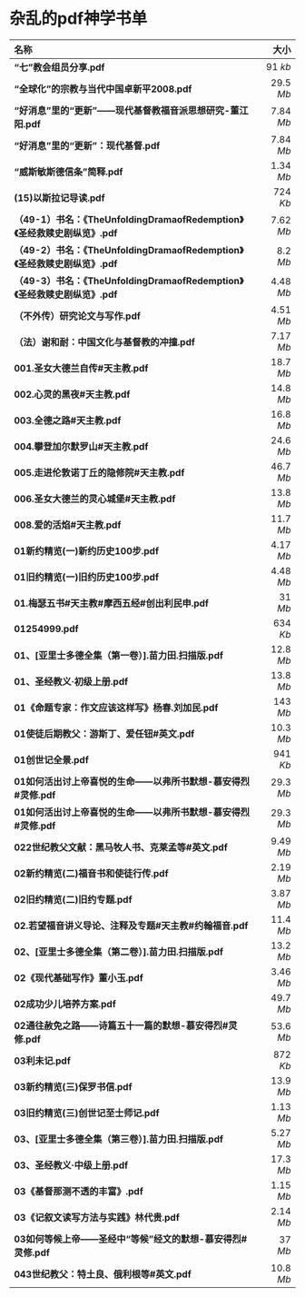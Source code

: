 # 杂乱的pdf神学书单

名称|大小
:-|-:
**“七”教会组员分享.pdf**	|	91	*kb*
**“全球化”的宗教与当代中国卓新平2008.pdf**	|	29.5	*Mb*
**“好消息”里的“更新”——现代基督教福音派思想研究-董江阳.pdf**	|	7.84	*Mb*
**“好消息”里的“更新”：现代基督.pdf**	|	7.84	*Mb*
**“威斯敏斯德信条”简释.pdf**	|	1.34	*Mb*
**(15)以斯拉记导读.pdf**	|	724	*Kb*
**（49-1）书名：《TheUnfoldingDramaofRedemption》《圣经救赎史剧纵览》.pdf**	|	7.62	*Mb*
**（49-2）书名：《TheUnfoldingDramaofRedemption》《圣经救赎史剧纵览》.pdf**	|	8.2	*Mb*
**（49-3）书名：《TheUnfoldingDramaofRedemption》《圣经救赎史剧纵览》.pdf**	|	4.48	*Mb*
**（不外传）研究论文与写作.pdf**	|	4.51	*Mb*
**（法）谢和耐：中国文化与基督教的冲撞.pdf**	|	7.17	*Mb*
**001.圣女大德兰自传#天主教.pdf**	|	18.7	*Mb*
**002.心灵的黑夜#天主教.pdf**	|	14.8	*Mb*
**003.全德之路#天主教.pdf**	|	16.8	*Mb*
**004.攀登加尔默罗山#天主教.pdf**	|	24.6	*Mb*
**005.走进伦敦诺丁丘的隐修院#天主教.pdf**	|	46.7	*Mb*
**006.圣女大德兰的灵心城堡#天主教.pdf**	|	13.8	*Mb*
**008.爱的活焰#天主教.pdf**	|	11.7	*Mb*
**01新约精览(一)新约历史100步.pdf**	|	4.17	*Mb*
**01旧约精览(一)旧约历史100步.pdf**	|	4.48	*Mb*
**01.梅瑟五书#天主教#摩西五经#创出利民申.pdf**	|	31	*Mb*
**01254999.pdf**	|	634	*Kb*
**01、[亚里士多德全集（第一卷）].苗力田.扫描版.pdf**	|	12.8	*Mb*
**01、圣经教义·初级上册.pdf**	|	13.8	*Mb*
**01《命题专家：作文应该这样写》杨春.刘加民.pdf**	|	143	*Mb*
**01使徒后期教父：游斯丁、爱任钮#英文.pdf**	|	10.3	*Mb*
**01创世记全景.pdf**	|	941	*Kb*
**01如何活出讨上帝喜悦的生命——以弗所书默想-慕安得烈#灵修.pdf**	|	29.3	*Mb*
**01如何活出讨上帝喜悦的生命——以弗所书默想-慕安得烈#灵修.pdf**	|	29.3	*Mb*
**022世纪教父文献：黑马牧人书、克莱孟等#英文.pdf**	|	9.49	*Mb*
**02新约精览(二)福音书和使徒行传.pdf**	|	2.19	*Mb*
**02旧约精览(二)旧约专题.pdf**	|	3.87	*Mb*
**02.若望福音讲义导论、注释及专题#天主教#约翰福音.pdf**	|	11.4	*Mb*
**02、[亚里士多德全集（第二卷）].苗力田.扫描版.pdf**	|	13.2	*Mb*
**02《现代基础写作》董小玉.pdf**	|	3.46	*Mb*
**02成功少儿培养方案.pdf**	|	49.7	*Mb*
**02通往赦免之路——诗篇五十一篇的默想-慕安得烈#灵修.pdf**	|	53.6	*Mb*
**03利未记.pdf**	|	872	*Kb*
**03新约精览(三)保罗书信.pdf**	|	13.9	*Mb*
**03旧约精览(三)创世记至士师记.pdf**	|	1.13	*Mb*
**03、[亚里士多德全集（第三卷）].苗力田.扫描版.pdf**	|	5.27	*Mb*
**03、圣经教义·中级上册.pdf**	|	17.3	*Mb*
**03《基督那测不透的丰富》.pdf**	|	1.15	*Mb*
**03《记叙文读写方法与实践》林代贵.pdf**	|	2.14	*Mb*
**03如何等候上帝——圣经中“等候”经文的默想-慕安得烈#灵修.pdf**	|	37	*Mb*
**043世纪教父：特土良、俄利根等#英文.pdf**	|	10.8	*Mb*
